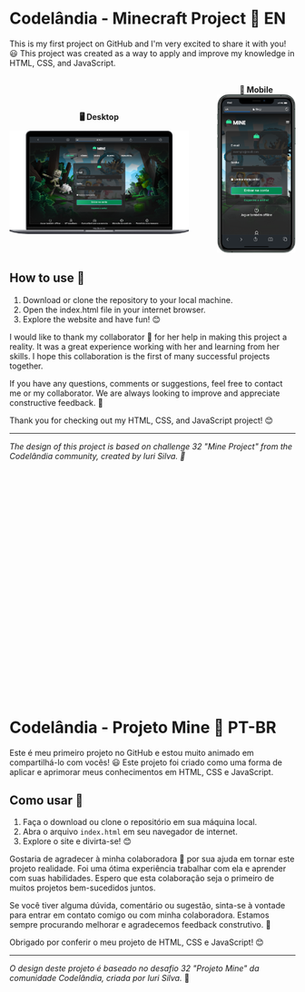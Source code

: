 
# Codelândia - Minecraft Project 🚀 EN

This is my first project on GitHub and I'm very excited to share it with you! 😃 This project was created as a way to apply and improve my knowledge in HTML, CSS, and JavaScript.

<div style="display: flex; align-items: center; justify-content: center; margin-top: 30px;">
  <div style="text-align: center; margin-right: 50px;">
    <p style="font-weight: bold; margin-bottom: 10px;">🖥️ Desktop</p>
    <img src="./assets/images/Desktop.png" alt="Captura de tela do projeto em execução" width="600">
  </div>
  <div style="text-align: center;">
    <strong style="margin-bottom: 10px;">📱 Mobile</strong>
    <img src="./assets/images/mobile.png" alt="Captura de tela do projeto em execução" width="200">
  </div>
</div>

## How to use 🤔

1. Download or clone the repository to your local machine.
2. Open the index.html file in your internet browser.
3. Explore the website and have fun! 😊

I would like to thank my collaborator 💜 for her help in making this project a reality. It was a great experience working with her and learning from her skills. I hope this collaboration is the first of many successful projects together.

If you have any questions, comments or suggestions, feel free to contact me or my collaborator. We are always looking to improve and appreciate constructive feedback. 🙏

Thank you for checking out my HTML, CSS, and JavaScript project! 😊

---
*The design of this project is based on challenge 32 "Mine Project" from the Codelândia community, created by Iuri Silva. 🎨*

<div style="height: 10vh;">⠀⠀⠀⠀⠀</div>

# Codelândia - Projeto Mine 🚀 PT-BR

Este é meu primeiro projeto no GitHub e estou muito animado em compartilhá-lo com vocês! 😃 Este projeto foi criado como uma forma de aplicar e aprimorar meus conhecimentos em HTML, CSS e JavaScript.


## Como usar 🤔

1. Faça o download ou clone o repositório em sua máquina local.
2. Abra o arquivo `index.html` em seu navegador de internet.
3. Explore o site e divirta-se! 😊

Gostaria de agradecer à minha colaboradora 💜 por sua ajuda em tornar este projeto realidade. Foi uma ótima experiência trabalhar com ela e aprender com suas habilidades. Espero que esta colaboração seja o primeiro de muitos projetos bem-sucedidos juntos.

Se você tiver alguma dúvida, comentário ou sugestão, sinta-se à vontade para entrar em contato comigo ou com minha colaboradora. Estamos sempre procurando melhorar e agradecemos feedback construtivo. 🙏

Obrigado por conferir o meu projeto de HTML, CSS e JavaScript! 😊

---
*O design deste projeto é baseado no desafio 32 "Projeto Mine" da comunidade Codelândia, criada por Iuri Silva.* 🎨

